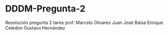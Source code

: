 # DDDM-Pregunta-2
Resolución pregunta 2 tarea prof. Marcelo Olivares
Juan José Balsa
Enrique Celedón
Gustavo Hernández
